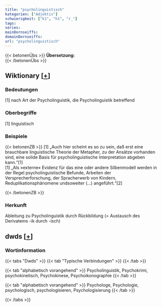 ```yaml
---
title: "psycholinguistisch"
kategorien: ["Adjektiv"]
schwierigkeit: ["k1", "h1", "r_"]
tags:
series:
mainDornseiffs:
domainDornseiffs:
url: "psycholinguistisch"
---
```


{{< betonenÜbs >}}
**Übersetzung:**  
{{< /betonenÜbs >}}

## Wiktionary [[+](https://de.wiktionary.org/wiki/psycholinguistisch)]

### Bedeutungen
[1] nach Art der Psycholinguistik, die Psycholinguistik betreffend  

### Oberbegriffe
[1] linguistisch  

### Beispiele
{{< betonenZB >}}
[1] „Auch hier scheint es so zu sein, daß erst eine brauchbare linguistische Theorie der Metapher, zu der Ansätze vorhanden sind, eine solide Basis für psycholinguistische Interpretation abgeben kann.“[1]  
[1] „Als »externe« Evidenz für das eine oder andere Silbenmodell werden in der Regel psycholinguistische Befunde, Arbeiten der Versprecherforschung, der Spracherwerb von Kindern, Reduplikationsphänomene undsoweiter (…) angeführt.“[2]  

{{< /betonenZB >}}
### Herkunft
Ableitung zu Psycholinguistik durch Rückbildung (= Austausch des Derivatems -ik durch -isch)  



## dwds [[+](https://www.dwds.de/wb/psycholinguistisch)]

### Wortinformation
{{< tabs "Dwds" >}}
{{< tab "Typische Verbindungen" >}}
{{< /tab >}}

{{< tab "alphabetisch vorangehend" >}}
Psycholinguistik, Psychokrimi, psychokinetisch, Psychokinese, Psychoikonographie
{{< /tab >}}

{{< tab "alphabetisch vorangehend" >}}
Psychologe, Psychologie, psychologisch, psychologisieren, Psychologisierung
{{< /tab >}}

{{< /tabs >}}

